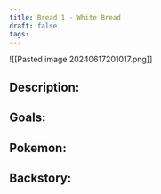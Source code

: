 ```yaml
---
title: Bread 1 - White Bread
draft: false
tags:
---
```

![[Pasted image 20240617201017.png]]
## Description:

## Goals:

## Pokemon:

## Backstory: